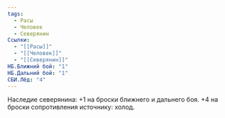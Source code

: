 ```yaml
---
tags:
  - Расы
  - Человек
  - Северянин
Ссылки:
  - "[[Расы]]"
  - "[[Человек]]"
  - "[[Северянин]]"
НБ.Ближний бой: "1"
НБ.Дальний бой: "1"
СБИ.Лёд: "4"
---
```

Наследие северянина:
+1 на броски ближнего и дальнего боя.
+4 на броски сопротивления источнику: холод.





